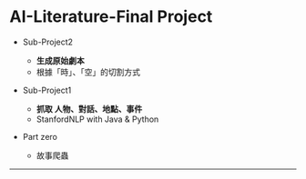 # AI-Literature-Final Project

* Sub-Project2
    * **生成原始劇本**
    * 根據「時」、「空」的切割方式

* Sub-Project1
    * **抓取 人物、對話、地點、事件**
    * StanfordNLP with Java & Python

* Part zero
    * 故事爬蟲

---
